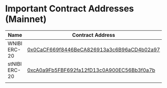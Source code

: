 # Important Contract Addresses (Mainnet)

<table><thead><tr><th width="199.10546875">Name</th><th>Contract Address</th></tr></thead><tbody><tr><td>WNIBI ERC-20</td><td><a href="https://nibiscan.io/address/0x0CaCF669f8446BeCA826913a3c6B96aCD4b02a97">0x0CaCF669f8446BeCA826913a3c6B96aCD4b02a97</a></td></tr><tr><td>stNIBI ERC-20</td><td><a href="https://nibiscan.io/address/0xcA0a9Fb5FBF692fa12fD13c0A900EC56Bb3f0a7b">0xcA0a9Fb5FBF692fa12fD13c0A900EC56Bb3f0a7b</a></td></tr><tr><td></td><td></td></tr></tbody></table>
